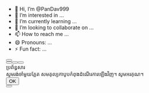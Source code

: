 - 👋 Hi, I’m @PanDav999
- 👀 I’m interested in ...
- 🌱 I’m currently learning ...
- 💞️ I’m looking to collaborate on ...
- 📫 How to reach me ...
- 😄 Pronouns: ...
- ⚡ Fun fact: ...

<!---
PanDav999/PanDav999 is a ✨ special ✨ repository because its `README.md` (this file) appears on your GitHub profile.
You can click the Preview link to take a look at your changes.
--->
<div class="alertify  ajs-movable ajs-closable ajs-pinnable ajs-pulse ajs-out ajs-hidden"><div class="ajs-dimmer"></div><div class="ajs-modal" tabindex="0"><div class="ajs-dialog" tabindex="0"><button class="ajs-reset"></button><div class="ajs-commands"><button class="ajs-pin"></button><button class="ajs-maximize"></button><button class="ajs-close"></button></div><div class="ajs-header">ប្រព័ន្ធសារ</div><div class="ajs-body"><div class="ajs-content">សូមរង់ចាំមួយភ្លែត សមតុល្យកាបូបកំពុងដំណើរការឡើងវិញ។ សូមអរគុណ។</div></div><div class="ajs-fer"><div class="ajs-auxiliary ajs-buttons"></div><div class="ajs-primary ajs-buttons"><button class="ajs-button ajs-ok">OK</button></div></div><div class="ajs-handle"></div><button class="ajs-reset"></button></div></div></div>
